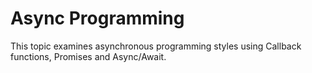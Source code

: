 # Async Programming

This topic examines asynchronous programming styles using Callback functions, Promises and Async/Await.
